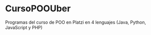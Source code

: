 # CursoPOOUber
Programas del curso de POO en Platzi en 4 lenguajes (Java, Python, JavaScript y PHP)
